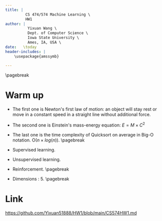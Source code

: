 ```yaml
---
title: |
         CS 474/574 Machine Learning \
         HW1
author: |
          Yixuan Wang \
          Dept. of Computer Science \
          Iowa State University \
          Ames, IA, USA \
date:   \today
header-includes: |
	\usepackage{amssymb}
	  
---
```

\pagebreak
# Warm up

- The first one is Newton's first law of motion: an object will stay rest or move in a constant speed in a straight line without additional force.
- The second one is Einstein's mass-energy equation: $E = M \times C^2$
- The last one is the time complexity of Quicksort on average in Big-O notation. O($n\times log(n)$).
\pagebreak  



- Supervised learning.
- Unsupervised learning.
- Reinforcement.
\pagebreak  



- Dimensions : 5.
\pagebreak  

# Link

https://github.com/Yixuan51888/HW1/blob/main/CS574HW1.md
